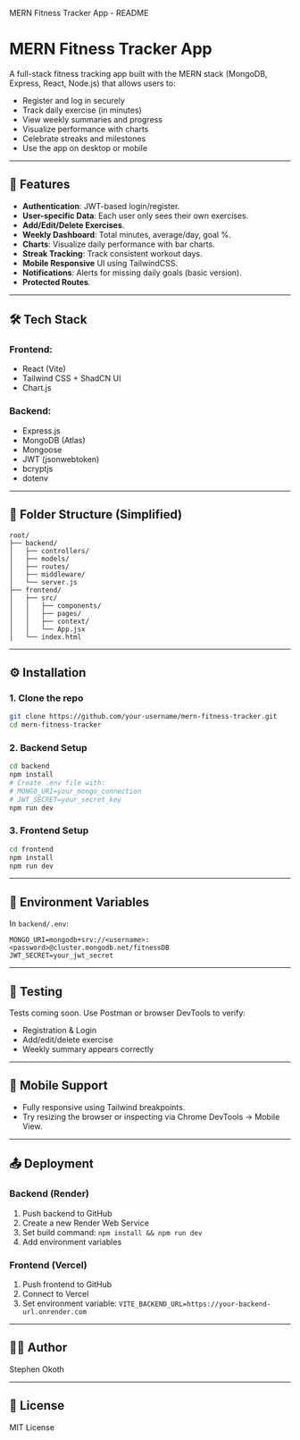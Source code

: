 MERN Fitness Tracker App - README

# MERN Fitness Tracker App

A full-stack fitness tracking app built with the MERN stack (MongoDB, Express, React, Node.js) that allows users to:
- Register and log in securely
- Track daily exercise (in minutes)
- View weekly summaries and progress
- Visualize performance with charts
- Celebrate streaks and milestones
- Use the app on desktop or mobile

---

## 🚀 Features
- **Authentication**: JWT-based login/register.
- **User-specific Data**: Each user only sees their own exercises.
- **Add/Edit/Delete Exercises**.
- **Weekly Dashboard**: Total minutes, average/day, goal %.
- **Charts**: Visualize daily performance with bar charts.
- **Streak Tracking**: Track consistent workout days.
- **Mobile Responsive** UI using TailwindCSS.
- **Notifications**: Alerts for missing daily goals (basic version).
- **Protected Routes**.

---

## 🛠️ Tech Stack

### Frontend:
- React (Vite)
- Tailwind CSS + ShadCN UI
- Chart.js

### Backend:
- Express.js
- MongoDB (Atlas)
- Mongoose
- JWT (jsonwebtoken)
- bcryptjs
- dotenv

---

## 📂 Folder Structure (Simplified)
```
root/
├── backend/
│   ├── controllers/
│   ├── models/
│   ├── routes/
│   ├── middleware/
│   └── server.js
├── frontend/
│   ├── src/
│   │   ├── components/
│   │   ├── pages/
│   │   ├── context/
│   │   └── App.jsx
│   └── index.html
```

---

## ⚙️ Installation

### 1. Clone the repo
```bash
git clone https://github.com/your-username/mern-fitness-tracker.git
cd mern-fitness-tracker
```

### 2. Backend Setup
```bash
cd backend
npm install
# Create .env file with:
# MONGO_URI=your_mongo_connection
# JWT_SECRET=your_secret_key
npm run dev
```

### 3. Frontend Setup
```bash
cd frontend
npm install
npm run dev
```

---

## 🔐 Environment Variables

In `backend/.env`:
```
MONGO_URI=mongodb+srv://<username>:<password>@cluster.mongodb.net/fitnessDB
JWT_SECRET=your_jwt_secret
```

---

## 🧪 Testing

Tests coming soon. Use Postman or browser DevTools to verify:
- Registration & Login
- Add/edit/delete exercise
- Weekly summary appears correctly

---

## 📱 Mobile Support

- Fully responsive using Tailwind breakpoints.
- Try resizing the browser or inspecting via Chrome DevTools → Mobile View.

---

## 📤 Deployment

### Backend (Render)
1. Push backend to GitHub
2. Create a new Render Web Service
3. Set build command: `npm install && npm run dev`
4. Add environment variables

### Frontend (Vercel)
1. Push frontend to GitHub
2. Connect to Vercel
3. Set environment variable: `VITE_BACKEND_URL=https://your-backend-url.onrender.com`

---

## 👨‍💻 Author
Stephen Okoth

---

## 📄 License
MIT License

